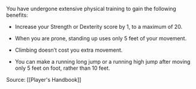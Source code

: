 You have undergone extensive physical training to gain the following benefits:

-   Increase your Strength or Dexterity score by 1, to a maximum of 20.

-   When you are prone, standing up uses only 5 feet of your movement.

-   Climbing doesn’t cost you extra movement.

-   You can make a running long jump or a running high jump after moving only 5 feet on foot, rather than 10 feet.

Source: [[Player's Handbook]]